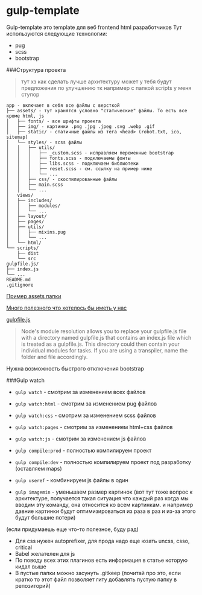 # gulp-template

Gulp-template это template для веб frontend html разработчиков
Тут используются следующие технологии:
- pug
- scss
- bootstrap

###Структура проекта
> тут хз как сделать лучше архитектуру может у тебя будут предложения по улучшению тк например с папкой scripts у меня ступор
```
app - включает в себя все файлы с версткой 
├── assets/ - тут хранятся условно "статические" файлы. То есть все кроме html, js
│   ├── fonts/ - все шрифты проекта
│   ├── img/ - картинки .png .jpg .jpeg .svg .webp .gif
│   ├── static/ - статичные файлы из тега <head> (robot.txt, ico, sitemap) 
│   └── styles/ - scss файлы
│   │   ├── utils/
│   │   │   ├── _custom.scss - исправляем переменные bootstrap
│   │   │   ├── fonts.scss - подключаемы фонты
│   │   │   ├── libs.scss - подключаем библиотеки
│   │   │   ├── reset.scss - см. ссылку на пример ниже
│   │   │   └── ...
│   │   ├── css/ - скоспилированные файлы
│   │   ├── main.scss
│   │   └── ...
│   views/
│   ├── includes/
│   │   ├── modules/
│   │   └── ...
│   ├── layout/
│   ├── pages/
│   ├── utils/
│   │   ├── mixins.pug
│   │   └── ...
│   └── html/
└── scripts/
    ├── dist
    └── src
gulpfile.js/ 
├── index.js
└── ...
README.md
.gitignore
```
[Пример assets папки](https://github.com/Happyer29/webpack-bootstrap-pug-template/tree/master/src) 

[Много полезного что хотелось бы иметь у нас](https://css-tricks.com/gulp-for-beginners/)

[gulpfile.js](https://gulpjs.com/docs/en/getting-started/javascript-and-gulpfiles)
>Node's module resolution allows you to replace your gulpfile.js file with a directory named gulpfile.js that contains an index.js file which is treated as a gulpfile.js. This directory could then contain your individual modules for tasks. If you are using a transpiler, name the folder and file accordingly.


Нужна возможность быстрого отключения bootstrap

###Gulp watch
- `gulp watch` - смотрим за изменением всех файлов
- `gulp watch:html` - смотрим за изменением pug файлов
- `gulp watch:css` - смотрим за изменением scss файлов
- `gulp watch:pages` - смотрим за изменением html+css файлов
- `gulp watch:js` - смотрим за изменением js файлов

- `gulp compile:prod` - полностью компилируем проект
- `gulp compile:dev` - полностью компилируем проект под разработку (оставляем maps)
- `gulp useref` - комбинируем js файлы в один
- `gulp imagemin` - уменьшаем размер картинок (вот тут тоже вопрос к архитектуре, получается такая ситуация что каждый раз когда мы вводим эту команду, она относится ко всем картинкам. и например давние картинки будут оптимизироваться из раза в раз и из-за этого будут большие потери)

(если придумаешь еще что-то полезное, буду рад)

- Для css нужен autoprefixer, для прода надо еще юзать uncss, csso, critical
- Babel желателен для js
- По поводу всех этих плагинов есть информация в статье которую кидал выше
- В пустые папки можно засунуть .gitkeep (почитай про это, если кратко то этот файл позволяет гиту добавлять пустую папку в репозиторий)

[comment]: <> (Gulp template is a template for web html developers!)

[comment]: <> (It includes)

[comment]: <> (1. pug)

[comment]: <> (2. scss)

[comment]: <> (3. )